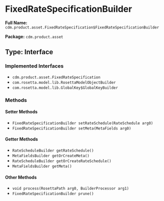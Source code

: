 # FixedRateSpecificationBuilder

**Full Name:** `cdm.product.asset.FixedRateSpecification$FixedRateSpecificationBuilder`

**Package:** `cdm.product.asset`

## Type: Interface

### Implemented Interfaces

- `cdm.product.asset.FixedRateSpecification`
- `com.rosetta.model.lib.RosettaModelObjectBuilder`
- `com.rosetta.model.lib.GlobalKey$GlobalKeyBuilder`

### Methods

#### Setter Methods

- `FixedRateSpecificationBuilder setRateSchedule(RateSchedule arg0)`
- `FixedRateSpecificationBuilder setMeta(MetaFields arg0)`

#### Getter Methods

- `RateScheduleBuilder getRateSchedule()`
- `MetaFieldsBuilder getOrCreateMeta()`
- `RateScheduleBuilder getOrCreateRateSchedule()`
- `MetaFieldsBuilder getMeta()`

#### Other Methods

- `void process(RosettaPath arg0, BuilderProcessor arg1)`
- `FixedRateSpecificationBuilder prune()`

